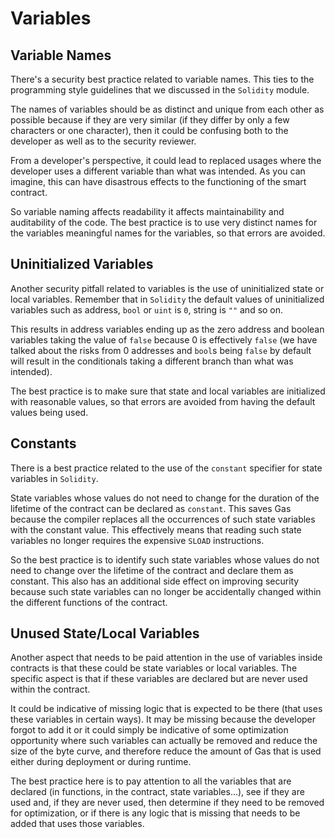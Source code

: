 # Variables

## Variable Names

There's a security best practice related to variable names. This ties to the programming style guidelines that we discussed in the `Solidity` module. 

The names of variables should be as distinct and unique from each other as possible because if they are very similar (if they differ by only a few characters or one character), then it could be confusing both to the developer as well as to the security reviewer. 

From a developer's perspective, it could lead to replaced usages where the developer uses a different variable than what was intended. As you can imagine, this can have disastrous effects to the functioning of the smart contract. 

So variable naming affects readability it affects maintainability and auditability of the code. The best practice is to use very distinct names for the variables meaningful names for the variables, so that errors are avoided.

## Uninitialized Variables

Another security pitfall related to variables is the use of uninitialized state or local variables. Remember that in `Solidity` the default values of uninitialized variables such as address, `bool` or `uint` is `0`, string is `""` and so on.

This results in address variables ending up as the zero address and boolean variables taking the value of `false` because 0 is effectively `false` (we have talked about the risks from 0 addresses and `bool`s being `false` by default will result in the conditionals taking a different branch than what was intended). 

The best practice is to make sure that state and local variables are initialized with reasonable values, so that errors are avoided from having the default values being used.

## Constants

There is a best practice related to the use of the `constant` specifier for state variables in `Solidity`.

State variables whose values do not need to change for the duration of the lifetime of the contract can be declared as `constant`. This saves Gas because the compiler replaces all the occurrences of such state variables with the constant value. This effectively means that reading such state variables no longer requires the expensive `SLOAD` instructions.

So the best practice is to identify such state variables whose values do not need to change over the lifetime of the contract and declare them as constant. This also has an additional side effect on improving security because such state variables can no longer be accidentally changed within the different functions of the contract.

## Unused State/Local Variables

Another aspect that needs to be paid attention in the use of variables inside contracts is that these could be state variables or local variables. The specific aspect is that if these variables are declared but are never used within the contract. 

It could be indicative of missing logic that is expected to be there (that uses these variables in certain ways). It may be missing because the developer forgot to add it or it could simply be indicative of some optimization opportunity where such variables can actually be removed and reduce the size of the byte curve, and therefore reduce the amount of Gas that is used either during deployment or during runtime.

The best practice here is to pay attention to all the variables that are declared (in functions, in the contract, state variables...), see if they are used and, if they are never used, then determine if they need to be removed for optimization, or if there is any logic that is missing that needs to be added that uses those variables.